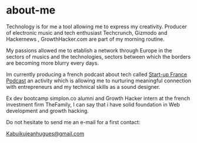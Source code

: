 # about-me

Technology is for me a tool allowing me to express my creativity. Producer of electronic music and tech enthusiast Techcrunch, Gizmodo and Hackernews , GrowthHacker.com are part of my morning routine.

My passions allowed me to etablish a network through Europe in the sectors of musics and the technologies, sectors between which the borders are becoming more blurry every days.

Im currently producing a french podcast about tech called [Start-up France Podcast](https://soundcloud.com/startupfranceslackgroup/) an activity which is allowing me to nurturing meaningful connection with entrepreneurs and my technical skills as a sound designer.

Ex dev bootcamp simplon.co alumni and Growth Hacker intern at the french investment firm TheFamily, I can say that i have solid foundation in Web development and growth hacking.

Do not hesitate to send me an e-mail for a first contact:

Kabuikujeanhugues@gmail.com
